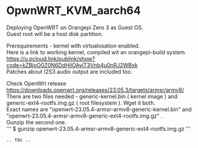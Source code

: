 # OpwnWRT_KVM_aarch64

Deploying OpenWRT on Orangepi Zero 3 as Guest OS.  
  Guest root will be a host disk partition.  

Prerequirements - kernel with virtualosation enabled.  
Here is a link to working kernel, compiled wit an orangepi-build  system.  
https://u.pcloud.link/publink/show?code=kZBjoO0Z0N6DdHilOAyiT3Vnb4u0nRJ2WBxk  
Patches about I2S3 audio output are included too.  



  Check OpenWrt release https://downloads.openwrt.org/releases/23.05.3/targets/armsr/armv8/  
  There are two files needed - generic-kernel.bin ( kernel image ) and  
  generic-ext4-rootfs.img.gz ( root filesystem ). Wget it both.  
  Exact names are "openwrt-23.05.4-armsr-armv8-generic-kernel.bin" and  
  "openwrt-23.05.4-armsr-armv8-generic-ext4-rootfs.img.gz" .  
  Gunzip the second one.  
  ''' $ gunzip openwrt-23.05.4-armsr-armv8-generic-ext4-rootfs.img.gz '''
  
  
    .. tbc ..
    
